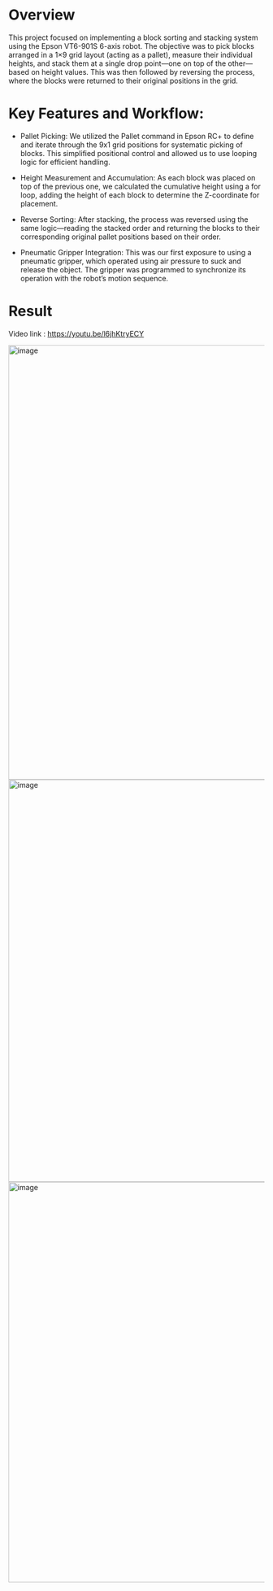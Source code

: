 # Overview

This project focused on implementing a block sorting and stacking system using the Epson VT6-901S 6-axis robot. The objective was to pick blocks arranged in a 1×9 grid layout (acting as a pallet), measure their individual heights, and stack them at a single drop point—one on top of the other—based on height values. This was then followed by reversing the process, where the blocks were returned to their original positions in the grid.

# Key Features and Workflow:

- Pallet Picking: We utilized the Pallet command in Epson RC+ to define and iterate through the 9x1 grid positions for systematic picking of blocks. This simplified positional control and allowed us to use looping logic for efficient handling.
  
- Height Measurement and Accumulation: As each block was placed on top of the previous one, we calculated the cumulative height using a for loop, adding the height of each block to determine the Z-coordinate for placement.
  
- Reverse Sorting: After stacking, the process was reversed using the same logic—reading the stacked order and returning the blocks to their corresponding original pallet positions based on their order.
  
- Pneumatic Gripper Integration: This was our first exposure to using a pneumatic gripper, which operated using air pressure to suck and release the object. The gripper was programmed to synchronize its operation with the robot’s motion sequence.


# Result

Video link : https://youtu.be/l6jhKtryECY

<img width="1531" height="855" alt="image" src="https://github.com/user-attachments/assets/9dabb64a-3f85-4acb-bd69-96b4a62609ac" />

<img width="1460" height="792" alt="image" src="https://github.com/user-attachments/assets/cc193e19-ca26-4ebd-871e-18ea88d224f6" />

<img width="1477" height="788" alt="image" src="https://github.com/user-attachments/assets/19f3f77b-55a6-494f-8399-88cb0e4d46c2" />

